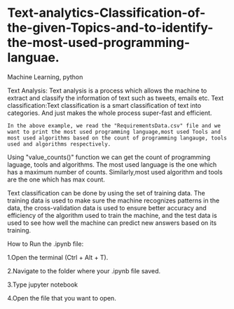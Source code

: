 # Text-analytics-Classification-of-the-given-Topics-and-to-identify-the-most-used-programming-languae.
Machine Learning, python

Text Analysis: Text analysis is a process which allows the machine to extract and classify the information of text 
               such as tweets, emails etc.
Text classification:Text classification is a smart classification of text into categories. And 
               just makes the whole process super-fast and efficient.
               
    In the above example, we read the "RequirementsData.csv" file and we want to print the most used programming language,most used Tools and most used algorithms based on the count of programming langauge, tools used and algorithms respectively.
Using "value_counts()" function we can get the count of programming laguage, tools and algorithms. The most used language 
is the one which has a maximum number of counts. Similarly,most used algorithm and tools are the one which has max count.

Text classification can be done by using the set of training data. The training data is used to make sure the machine
recognizes patterns in the data, the cross-validation data is used to ensure better accuracy and efficiency of the algorithm
used to train the machine, and the test data is used to see how well the machine can predict new answers based on its 
training.

How to Run the .ipynb file:

1.Open the terminal (Ctrl + Alt + T).

2.Navigate to the folder where your .ipynb file saved.

3.Type jupyter notebook

4.Open the file that you want to open.
